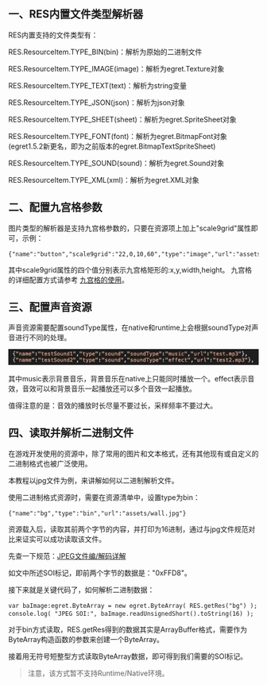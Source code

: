 ## 一、RES内置文件类型解析器

RES内置支持的文件类型有：

RES.ResourceItem.TYPE_BIN(bin)：解析为原始的二进制文件

RES.ResourceItem.TYPE_IMAGE(image)：解析为egret.Texture对象

RES.ResourceItem.TYPE_TEXT(text)：解析为string变量

RES.ResourceItem.TYPE_JSON(json)：解析为json对象

RES.ResourceItem.TYPE_SHEET(sheet)：解析为egret.SpriteSheet对象

RES.ResourceItem.TYPE_FONT(font)：解析为egret.BitmapFont对象      (egret1.5.2新更名，即为之前版本的egret.BitmapTextSpriteSheet)

RES.ResourceItem.TYPE_SOUND(sound)：解析为egret.Sound对象

RES.ResourceItem.TYPE_XML(xml)：解析为egret.XML对象

## 二、配置九宫格参数

图片类型的解析器是支持九宫格参数的，只要在资源项上加上"scale9grid"属性即可，示例：

```
{"name":"button","scale9grid":"22,0,10,60","type":"image","url":"assets/button.png"}
```

其中scale9grid属性的四个值分别表示九宫格矩形的:x,y,width,height。 九宫格的详细配置方式请参考 [九宫格的使用](http://edn.egret.com/cn/index.php?g=&m=article&a=index&id=133&terms1_id=25&terms2_id=31)。

## 三、配置声音资源

声音资源需要配置soundType属性，在native和runtime上会根据soundType对声音进行不同的处理。

![](556563e7662ee.jpg)

其中music表示背景音乐，背景音乐在native上只能同时播放一个。effect表示音效，音效可以和背景音乐一起播放还可以多个音效一起播放。

值得注意的是：音效的播放时长尽量不要过长，采样频率不要过大。

## 四、读取并解析二进制文件

在游戏开发使用的资源中，除了常用的图片和文本格式，还有其他现有或自定义的二进制格式也被广泛使用。

本教程以jpg文件为例，来讲解如何以二进制解析文件。

使用二进制格式资源时，需要在资源清单中，设置type为bin：

```
{"name":"bg","type":"bin","url":"assets/wall.jpg"}
```
资源载入后，读取其前两个字节的内容，并打印为16进制，通过与jpg文件规范对比来证实可以成功读取该文件。

先查一下规范：[JPEG文件编/解码详解](http://blog.csdn.net/lpt19832003/article/details/1713718)

如文中所述SOI标记，即前两个字节的数据是："0xFFD8"。

接下来就是关键代码了，如何解析二进制数据：

```
var baImage:egret.ByteArray = new egret.ByteArray( RES.getRes("bg") );
console.log( "JPEG SOI:", baImage.readUnsignedShort().toString(16) );
```

对于bin方式读取，RES.getRes得到的数据其实是ArrayBuffer格式，需要作为ByteArray构造函数的参数来创建一个ByteArray。

接着用无符号短整型方式读取ByteArray数据，即可得到我们需要的SOI标记。

>注意，该方式暂不支持Runtime/Native环境。


